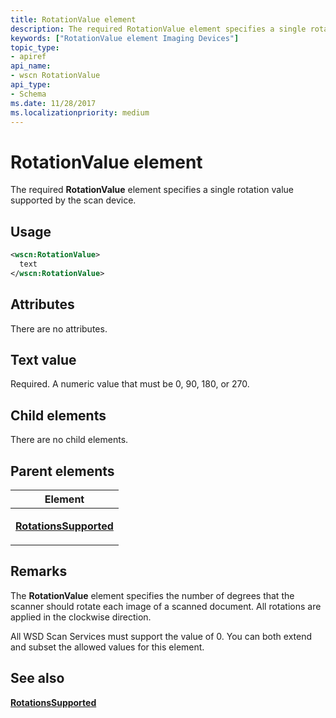```yaml
---
title: RotationValue element
description: The required RotationValue element specifies a single rotation value supported by the scan device.
keywords: ["RotationValue element Imaging Devices"]
topic_type:
- apiref
api_name:
- wscn RotationValue
api_type:
- Schema
ms.date: 11/28/2017
ms.localizationpriority: medium
---
```


# RotationValue element


The required **RotationValue** element specifies a single rotation value supported by the scan device.

## Usage

```xml
<wscn:RotationValue>
  text
</wscn:RotationValue>
```

## Attributes

There are no attributes.

## Text value

Required. A numeric value that must be 0, 90, 180, or 270.

## Child elements


There are no child elements.

## Parent elements


<table>
<colgroup>
<col width="100%" />
</colgroup>
<thead>
<tr class="header">
<th>Element</th>
</tr>
</thead>
<tbody>
<tr class="odd">
<td><p><a href="rotationssupported.md" data-raw-source="[&lt;strong&gt;RotationsSupported&lt;/strong&gt;](rotationssupported.md)"><strong>RotationsSupported</strong></a></p></td>
</tr>
</tbody>
</table>

## Remarks

The **RotationValue** element specifies the number of degrees that the scanner should rotate each image of a scanned document. All rotations are applied in the clockwise direction.

All WSD Scan Services must support the value of 0. You can both extend and subset the allowed values for this element.

## See also


[**RotationsSupported**](rotationssupported.md)

 

 






